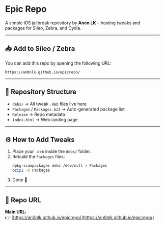 # Epic Repo

A simple iOS jailbreak repository by **Anon LK** – hosting tweaks and packages for Sileo, Zebra, and Cydia.

---

## 📥 Add to Sileo / Zebra
You can add this repo by opening the following URL:

```
https://an0nlk.github.io/epicrepo/
```

---

## 📂 Repository Structure
- `debs/` → All tweak `.deb` files live here
- `Packages` / `Packages.bz2` → Auto-generated package list
- `Release` → Repo metadata
- `index.html` → Web landing page

---

## ⚙️ How to Add Tweaks
1. Place your `.deb` inside the `debs/` folder.  
2. Rebuild the `Packages` files:
   ```bash
   dpkg-scanpackages debs /dev/null > Packages
   bzip2 -k Packages
   ```
4. Done 🎉

---

## 📌 Repo URL
**Main URL:**  
👉 [https://an0nlk.github.io/epicrepo/](https://an0nlk.github.io/epicrepo/)
